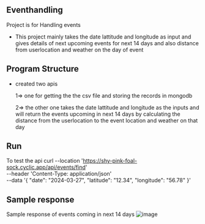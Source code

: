 ## Eventhandling
Project is for Handling events
- This project mainly takes the date lattitude and longitude as input and gives details of next upcoming events for next 14 days and also distance from userlocation and weather on the day of event
## Program Structure
- created two apis 

  1=> one for getting the the csv file and storing the records in mongodb 

  2=> the other one takes the date lattitude and longitude as the inputs and will return the events upcoming in next 14 days by calculating the distance from the userlocation to the event location and weather on that day
## Run
To test the api 
curl --location 'https://shy-pink-foal-sock.cyclic.app/api/events/find' \
--header 'Content-Type: application/json' \
--data '{
    "date": "2024-03-27",
    "latitude": "12.34",
    "longitude": "56.78"
}'


## Sample response

Sample response of events coming in next 14 days
![image](https://github.com/Vamsikr2002/eventhandling/assets/115055314/cbb61575-189f-4e76-88ae-0c4874c943ef)

